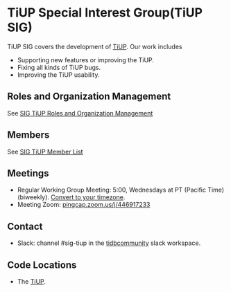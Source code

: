 # TiUP Special Interest Group(TiUP SIG)

TiUP SIG covers the development of [TiUP](https://github.com/pingcap-incubator/tiup). Our work includes
* Supporting new features or improving the TiUP.
* Fixing all kinds of TiUP bugs.
* Improving the TiUP usability.

## Roles and Organization Management

See [SIG TiUP Roles and Organization Management](https://github.com/pingcap/community/blob/master/special-interest-groups/sig-tiup/roles-and-organization-management.md)

## Members

See [SIG TiUP Member List](https://contributor.tidb.io/sig/tiup)

## Meetings

* Regular Working Group Meeting: 5:00, Wednesdays at PT (Pacific Time) (biweekly). [Convert to your timezone](http://www.thetimezoneconverter.com/?t=5:00&tz=PT%20%28Pacific%20Time%29).
* Meeting Zoom: [pingcap.zoom.us/j/446917233](https://pingcap.zoom.us/j/446917233)

## Contact

* Slack: channel #sig-tiup in the [tidbcommunity](https://pingcap.com/tidbslack) slack workspace.

## Code Locations

* The [TiUP](https://github.com/pingcap-incubator/tiup).
